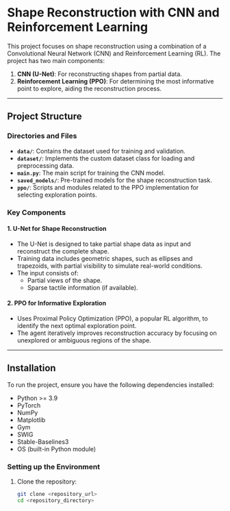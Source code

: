# Shape Reconstruction with CNN and Reinforcement Learning

This project focuses on shape reconstruction using a combination of a Convolutional Neural Network (CNN) and Reinforcement Learning (RL). The project has two main components:

1. **CNN (U-Net)**: For reconstructing shapes from partial data.
2. **Reinforcement Learning (PPO)**: For determining the most informative point to explore, aiding the reconstruction process.

---

## Project Structure

### Directories and Files
- **`data/`**: Contains the dataset used for training and validation.
- **`dataset/`**: Implements the custom dataset class for loading and preprocessing data.
- **`main.py`**: The main script for training the CNN model.
- **`saved_models/`**: Pre-trained models for the shape reconstruction task.
- **`ppo/`**: Scripts and modules related to the PPO implementation for selecting exploration points.

### Key Components
#### 1. **U-Net for Shape Reconstruction**
   - The U-Net is designed to take partial shape data as input and reconstruct the complete shape.
   - Training data includes geometric shapes, such as ellipses and trapezoids, with partial visibility to simulate real-world conditions.
   - The input consists of:
     - Partial views of the shape.
     - Sparse tactile information (if available).

#### 2. **PPO for Informative Exploration**
   - Uses Proximal Policy Optimization (PPO), a popular RL algorithm, to identify the next optimal exploration point.
   - The agent iteratively improves reconstruction accuracy by focusing on unexplored or ambiguous regions of the shape.

---

## Installation

To run the project, ensure you have the following dependencies installed:

- Python >= 3.9
- PyTorch
- NumPy
- Matplotlib
- Gym
- SWIG
- Stable-Baselines3
- OS (built-in Python module)

### Setting up the Environment
1. Clone the repository:
   ```bash
   git clone <repository_url>
   cd <repository_directory>


